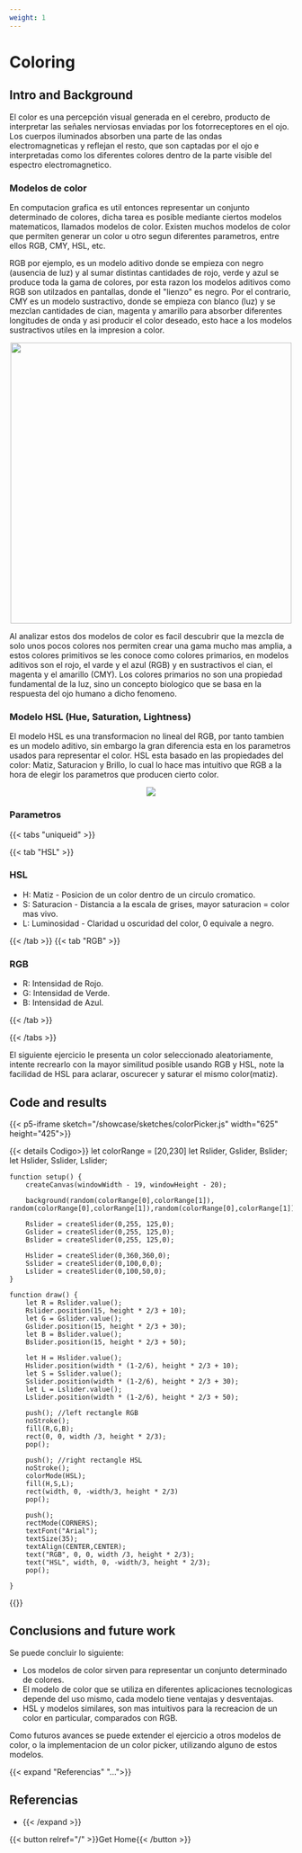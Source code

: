 ```yaml
---
weight: 1
---
```


# Coloring

## Intro and Background

El color es una percepción visual generada en el cerebro, producto de interpretar las señales nerviosas enviadas por los fotorreceptores en el ojo. Los cuerpos iluminados absorben una parte de las ondas electromagneticas y reflejan el resto, que son captadas por el ojo e interpretadas como los diferentes colores dentro de la parte visible del espectro electromagnetico.

### **Modelos de color** 

En computacion grafica es util entonces representar un conjunto determinado de colores, dicha tarea es posible mediante ciertos modelos matematicos, llamados modelos de color. Existen muchos modelos de color que permiten generar un color u otro segun diferentes parametros, entre ellos RGB, CMY, HSL, etc. 

RGB por ejemplo, es un modelo aditivo donde se empieza con negro (ausencia de luz) y al sumar distintas cantidades de rojo, verde y azul se produce toda la gama de colores, por esta razon los modelos aditivos como RGB son utilzados en pantallas, donde el "lienzo" es negro. Por el contrario, CMY es un modelo sustractivo, donde se empieza con blanco (luz) y se mezclan cantidades de cian, magenta y amarillo para absorber diferentes longitudes de onda y asi producir el color deseado, esto hace a los modelos sustractivos utiles en la impresion a color.



<p align="center">
    <img src= "https://imborrable.com/wp-content/uploads/2022/10/rgb-colores.png" width=500>
</p>

Al analizar estos dos modelos de color es facil descubrir que la mezcla de solo unos pocos colores nos permiten crear una gama mucho mas amplia, a estos colores primitivos se les conoce como colores primarios, en modelos aditivos son el rojo, el varde y el azul (RGB) y en sustractivos el cian, el magenta y el amarillo (CMY). Los colores primarios no son una propiedad fundamental de la luz, sino un concepto biologico que se basa en la respuesta del ojo humano a dicho fenomeno.

### **Modelo HSL** (Hue, Saturation, Lightness)

El modelo HSL es una transformacion no lineal del RGB, por tanto tambien es un modelo aditivo, sin embargo la gran diferencia esta en los parametros usados para representar el color. HSL esta basado en las propiedades del color: Matiz, Saturacion y Brillo, lo cual lo hace mas intuitivo que RGB a la hora de elegir los parametros que producen cierto color. 

<p align="center">
    <img src="https://static.javatpoint.com/tutorial/dip/images/introduction-to-color-spaces5.png">
</p>

### Parametros

{{< tabs "uniqueid" >}}

<!--1-->{{< tab "HSL" >}}

### HSL
* H: Matiz - Posicion de un color dentro de un circulo cromatico.
* S: Saturacion - Distancia a la escala de grises, mayor saturacion = color mas vivo.
* L: Luminosidad - Claridad u oscuridad del color, 0 equivale a negro.


<!--1-->{{< /tab >}}

<!--1-->{{< tab "RGB" >}}

### RGB
* R: Intensidad de Rojo.
* G: Intensidad de Verde.
* B: Intensidad de Azul.
        
<!--1-->{{< /tab >}}

{{< /tabs >}}

El siguiente ejercicio le presenta un color seleccionado aleatoriamente, intente recrearlo con la mayor similitud posible usando RGB y HSL, note la facilidad de HSL para aclarar, oscurecer y saturar el mismo color(matiz).


## Code and results

{{< p5-iframe sketch="/showcase/sketches/colorPicker.js" width="625" height="425">}}

{{< details Codigo>}}
    let colorRange = [20,230]
    let Rslider, Gslider, Bslider;
    let Hslider, Sslider, Lslider;

    function setup() {
        createCanvas(windowWidth - 19, windowHeight - 20);
        
        background(random(colorRange[0],colorRange[1]), random(colorRange[0],colorRange[1]),random(colorRange[0],colorRange[1]));
        
        Rslider = createSlider(0,255, 125,0);
        Gslider = createSlider(0,255, 125,0);
        Bslider = createSlider(0,255, 125,0);
        
        Hslider = createSlider(0,360,360,0);
        Sslider = createSlider(0,100,0,0);
        Lslider = createSlider(0,100,50,0);
    }

    function draw() {
        let R = Rslider.value();
        Rslider.position(15, height * 2/3 + 10);
        let G = Gslider.value();
        Gslider.position(15, height * 2/3 + 30);
        let B = Bslider.value();
        Bslider.position(15, height * 2/3 + 50);
        
        let H = Hslider.value();
        Hslider.position(width * (1-2/6), height * 2/3 + 10);
        let S = Sslider.value();
        Sslider.position(width * (1-2/6), height * 2/3 + 30);
        let L = Lslider.value();
        Lslider.position(width * (1-2/6), height * 2/3 + 50);
        
        push(); //left rectangle RGB
        noStroke();
        fill(R,G,B);
        rect(0, 0, width /3, height * 2/3);
        pop();
        
        push(); //right rectangle HSL
        noStroke();
        colorMode(HSL);
        fill(H,S,L);
        rect(width, 0, -width/3, height * 2/3)
        pop();
        
        push();
        rectMode(CORNERS);
        textFont("Arial");
        textSize(35);
        textAlign(CENTER,CENTER);
        text("RGB", 0, 0, width /3, height * 2/3);
        text("HSL", width, 0, -width/3, height * 2/3);
        pop();
    
    }
{{</details>}}

## Conclusions and future work

Se puede concluir lo siguiente:
* Los modelos de color sirven para representar un conjunto determinado de colores.
* El modelo de color que se utiliza en diferentes aplicaciones tecnologicas depende del uso mismo, cada modelo tiene ventajas y desventajas.
* HSL y modelos similares, son mas intuitivos para la recreacion de un color en particular, comparados con RGB.

Como futuros avances se puede extender el ejercicio a otros modelos de color, o la implementacion de un color picker, utilizando alguno de estos modelos.

{{< expand "Referencias" "...">}}

## Referencias

- 
  {{< /expand >}}

{{< button relref="/" >}}Get Home{{< /button >}}